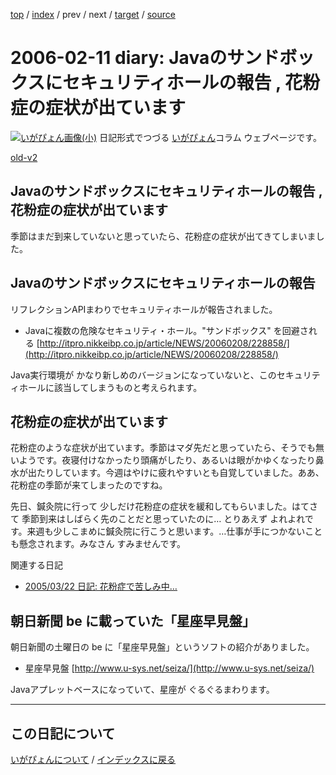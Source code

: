[top](https://igapyon.github.io/diary/) 
 / [index](https://igapyon.github.io/diary/2006/index.html) 
 / prev 
 / next 
 / [target](https://igapyon.github.io/diary/2006/ig060211.html) 
 / [source](https://github.com/igapyon/diary/blob/gh-pages/2006/ig060211.html.src.md) 

2006-02-11 diary: Javaのサンドボックスにセキュリティホールの報告 , 花粉症の症状が出ています
=====================================================================================================
[![いがぴょん画像(小)](https://igapyon.github.io/diary/images/iga200306s.jpg "いがぴょん")](https://igapyon.github.io/diary/memo/memoigapyon.html) 日記形式でつづる [いがぴょん](https://igapyon.github.io/diary/memo/memoigapyon.html)コラム ウェブページです。

[old-v2](ig060211-orig.html)

## Javaのサンドボックスにセキュリティホールの報告 , 花粉症の症状が出ています

季節はまだ到来していないと思っていたら、花粉症の症状が出てきてしまいました。


## Javaのサンドボックスにセキュリティホールの報告

リフレクションAPIまわりでセキュリティホールが報告されました。

* Javaに複数の危険なセキュリティ・ホール。"サンドボックス" を回避される
  [http://itpro.nikkeibp.co.jp/article/NEWS/20060208/228858/](http://itpro.nikkeibp.co.jp/article/NEWS/20060208/228858/)

Java実行環境が かなり新しめのバージョンになっていないと、このセキュリティホールに該当してしまうものと考えられます。

## 花粉症の症状が出ています

花粉症のような症状が出ています。季節はマダ先だと思っていたら、そうでも無いようです。夜寝付けなかったり頭痛がしたり、あるいは眼がかゆくなったり鼻水が出たりしています。今週はやけに疲れやすいとも自覚していました。ああ、花粉症の季節が来てしまったのですね。

先日、鍼灸院に行って 少しだけ花粉症の症状を緩和してもらいました。はてさて 季節到来はしばらく先のことだと思っていたのに… とりあえず よれよれです。来週も少しこまめに鍼灸院に行こうと思います。…仕事が手につかないことも懸念されます。みなさん すみませんです。

関連する日記

* [2005/03/22 日記: 花粉症で苦しみ中…](../2005/ig050322.html)

## 朝日新聞 be に載っていた「星座早見盤」

朝日新聞の土曜日の be に「星座早見盤」というソフトの紹介がありました。

* 星座早見盤
  [http://www.u-sys.net/seiza/](http://www.u-sys.net/seiza/)

Javaアプレットベースになっていて、星座が ぐるぐるまわります。


----------------------------------------------------------------------------------------------------

## この日記について
[いがぴょんについて](https://igapyon.github.io/diary/memo/memoigapyon.html) / [インデックスに戻る](https://igapyon.github.io/diary/idxall.html)
